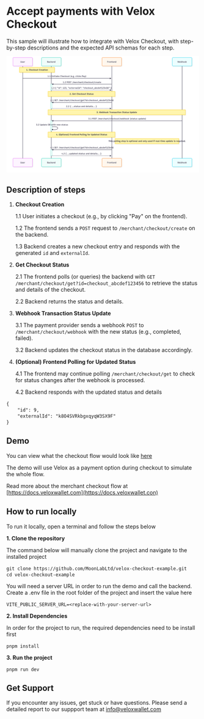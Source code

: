 # Accept payments with Velox Checkout

This sample will illustrate how to integrate with Velox Checkout, with step-by-step descriptions and the expected API schemas for each step.

![Velox Merchant Checkout UML Diagram](/src/assets/images/uml-diagram.png)

## Description of steps

1. **Checkout Creation**

   1.1 User initiates a checkout (e.g., by clicking "Pay" on the frontend).

   1.2 The frontend sends a `POST` request to `/merchant/checkout/create` on the backend.

   1.3 Backend creates a new checkout entry and responds with the generated `id` and `externalId`.

2. **Get Checkout Status**

   2.1 The frontend polls (or queries) the backend with `GET /merchant/checkout/get?id=checkout_abcdef123456` to retrieve the status and details of the checkout.

   2.2 Backend returns the status and details.

3. **Webhook Transaction Status Update**

   3.1 The payment provider sends a webhook `POST` to `/merchant/checkout/webhook` with the new status (e.g., completed, failed).

   3.2 Backend updates the checkout status in the database accordingly.

4. **(Optional) Frontend Polling for Updated Status**

   4.1 The frontend may continue polling `/merchant/checkout/get` to check for status changes after the webhook is processed.

   4.2 Backend responds with the updated status and details

```
{
    "id": 9,
    "externalId": "k8O4SVRkbgxqyqW3SX9F"
}
```

## Demo

You can view what the checkout flow would look like [here](https://demo.veloxwallet.com/)

The demo will use Velox as a payment option during checkout to simulate the whole flow.

Read more about the merchant checkout flow at [https://docs.veloxwallet.com](https://docs.veloxwallet.con)

## How to run locally

To run it locally, open a terminal and follow the steps below

**1. Clone the repository**

The command below will manually clone the project and navigate to the installed project

```
git clone https://github.com/MoonLabLtd/velox-checkout-example.git
cd velox-checkout-example
```

You will need a server URL in order to run the demo and call the backend. Create a .env file in the root folder of the project and insert the value here

```
VITE_PUBLIC_SERVER_URL=<replace-with-your-server-url>
```

**2. Install Dependencies**

In order for the project to run, the required dependencies need to be install first

```
pnpm install
```

**3. Run the project**

```
pnpm run dev
```

## Get Support

If you encounter any issues, get stuck or have questions. Please send a detailed report to our suppport team at [info@veloxwallet.com](mailto:info@veloxwallet.com)
